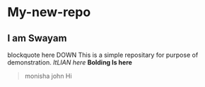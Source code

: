 # My-new-repo
## I am Swayam
blockquote here DOWN
This is a simple repositary for purpose of demonstration.
*ItLIAN  here*
**Bolding Is here**
>monisha john Hi
